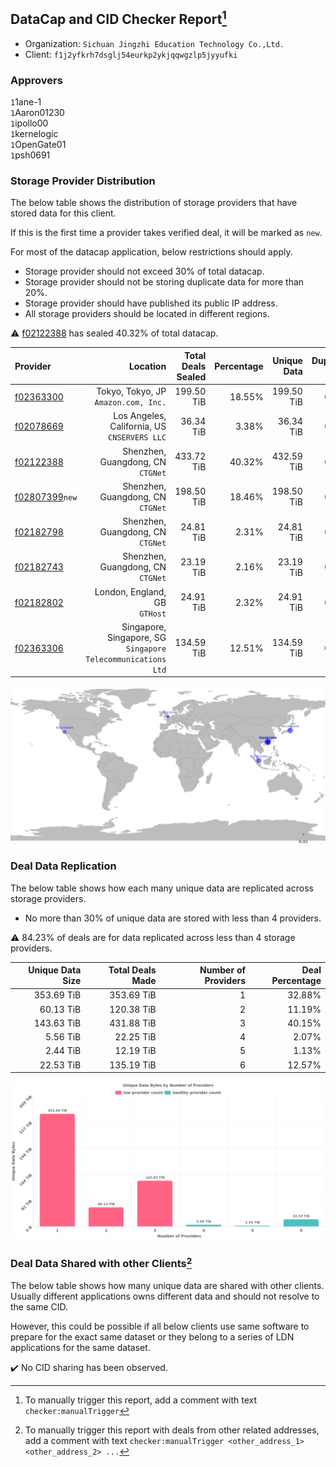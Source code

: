 ## DataCap and CID Checker Report[^1]
 - Organization: `Sichuan Jingzhi Education Technology Co.,Ltd.`
 - Client: `f1j2yfkrh7dsglj54eurkp2ykjqqwgzlp5jyyufki`
### Approvers
`1`1ane-1<br/>`1`Aaron01230<br/>`1`ipollo00<br/>`1`kernelogic<br/>`1`OpenGate01<br/>`1`psh0691

### Storage Provider Distribution
The below table shows the distribution of storage providers that have stored data for this client.

If this is the first time a provider takes verified deal, it will be marked as `new`.

For most of the datacap application, below restrictions should apply.
 - Storage provider should not exceed 30% of total datacap.
 - Storage provider should not be storing duplicate data for more than 20%.
 - Storage provider should have published its public IP address.
 - All storage providers should be located in different regions.

⚠️ [f02122388](https://filfox.info/en/address/f02122388) has sealed 40.32% of total datacap.

| Provider                                                    |                                                        Location | Total Deals Sealed | Percentage | Unique Data | Duplicate Deals |
| :---------------------------------------------------------- | --------------------------------------------------------------: | -----------------: | ---------: | ----------: | --------------: |
| [f02363300](https://filfox.info/en/address/f02363300)       |                         Tokyo, Tokyo, JP<br/>`Amazon.com, Inc.` |         199.50 TiB |     18.55% |  199.50 TiB |           0.00% |
| [f02078669](https://filfox.info/en/address/f02078669)       |                 Los Angeles, California, US<br/>`CNSERVERS LLC` |          36.34 TiB |      3.38% |   36.34 TiB |           0.00% |
| [f02122388](https://filfox.info/en/address/f02122388)       |                            Shenzhen, Guangdong, CN<br/>`CTGNet` |         433.72 TiB |     40.32% |  432.59 TiB |           0.26% |
| [f02807399](https://filfox.info/en/address/f02807399)`new`  |                            Shenzhen, Guangdong, CN<br/>`CTGNet` |         198.50 TiB |     18.46% |  198.50 TiB |           0.00% |
| [f02182798](https://filfox.info/en/address/f02182798)       |                            Shenzhen, Guangdong, CN<br/>`CTGNet` |          24.81 TiB |      2.31% |   24.81 TiB |           0.00% |
| [f02182743](https://filfox.info/en/address/f02182743)       |                            Shenzhen, Guangdong, CN<br/>`CTGNet` |          23.19 TiB |      2.16% |   23.19 TiB |           0.00% |
| [f02182802](https://filfox.info/en/address/f02182802)       |                                London, England, GB<br/>`GTHost` |          24.91 TiB |      2.32% |   24.91 TiB |           0.00% |
| [f02363306](https://filfox.info/en/address/f02363306)       | Singapore, Singapore, SG<br/>`Singapore Telecommunications Ltd` |         134.59 TiB |     12.51% |  134.59 TiB |           0.00% |

<img src="https://raw.githubusercontent.com/data-preservation-programs/filplus-checker-assets/main/filecoin-project/filecoin-plus-large-datasets/issues/1198/1695024498543.png"/>

### Deal Data Replication
The below table shows how each many unique data are replicated across storage providers.

- No more than 30% of unique data are stored with less than 4 providers.

⚠️ 84.23% of deals are for data replicated across less than 4 storage providers.

| Unique Data Size | Total Deals Made | Number of Providers | Deal Percentage |
| ---------------: | ---------------: | ------------------: | --------------: |
|       353.69 TiB |       353.69 TiB |                   1 |          32.88% |
|        60.13 TiB |       120.38 TiB |                   2 |          11.19% |
|       143.63 TiB |       431.88 TiB |                   3 |          40.15% |
|         5.56 TiB |        22.25 TiB |                   4 |           2.07% |
|         2.44 TiB |        12.19 TiB |                   5 |           1.13% |
|        22.53 TiB |       135.19 TiB |                   6 |          12.57% |

<img src="https://raw.githubusercontent.com/data-preservation-programs/filplus-checker-assets/main/filecoin-project/filecoin-plus-large-datasets/issues/1198/1695024499452.png"/>

### Deal Data Shared with other Clients[^3]
The below table shows how many unique data are shared with other clients.
Usually different applications owns different data and should not resolve to the same CID.

However, this could be possible if all below clients use same software to prepare for the exact same dataset or they belong to a series of LDN applications for the same dataset.

✔️ No CID sharing has been observed.

[^1]: To manually trigger this report, add a comment with text `checker:manualTrigger`

[^2]: Deals from those addresses are combined into this report as they are specified with `checker:manualTrigger`

[^3]: To manually trigger this report with deals from other related addresses, add a comment with text `checker:manualTrigger <other_address_1> <other_address_2> ...`
